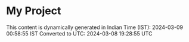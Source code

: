 # My Project

This content is dynamically generated in Indian Time (IST): 2024-03-09 00:58:55 IST
Converted to UTC: 2024-03-08 19:28:55 UTC
